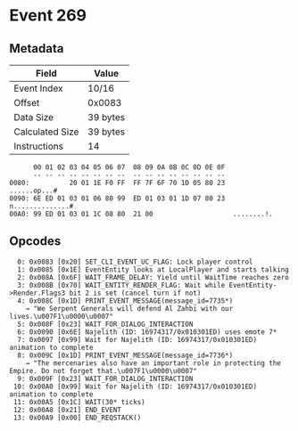 # Event 269

## Metadata

| Field           | Value    |
|-----------------|----------|
| Event Index     | 10/16    |
| Offset          | 0x0083   |
| Data Size       | 39 bytes |
| Calculated Size | 39 bytes |
| Instructions    | 14       |

```
      00 01 02 03 04 05 06 07  08 09 0A 0B 0C 0D 0E 0F
      -- -- -- -- -- -- -- --  -- -- -- -- -- -- -- --
0080:          20 01 1E F0 FF  FF 7F 6F 70 1D 05 80 23      ......op...#
0090: 6E ED 01 03 01 06 80 99  ED 01 03 01 1D 07 80 23  n..............#
00A0: 99 ED 01 03 01 1C 08 80  21 00                    ........!.      
```

## Opcodes

```
  0: 0x0083 [0x20] SET_CLI_EVENT_UC_FLAG: Lock player control
  1: 0x0085 [0x1E] EventEntity looks at LocalPlayer and starts talking
  2: 0x008A [0x6F] WAIT_FRAME_DELAY: Yield until WaitTime reaches zero
  3: 0x008B [0x70] WAIT_ENTITY_RENDER_FLAG: Wait while EventEntity->Render.Flags3 bit 2 is set (cancel turn if not)
  4: 0x008C [0x1D] PRINT_EVENT_MESSAGE(message_id=7735*)
    → "We Serpent Generals will defend Al Zahbi with our lives.\u007F1\u0000\u0007"
  5: 0x008F [0x23] WAIT_FOR_DIALOG_INTERACTION
  6: 0x0090 [0x6E] Najelith (ID: 16974317/0x010301ED) uses emote 7*
  7: 0x0097 [0x99] Wait for Najelith (ID: 16974317/0x010301ED) animation to complete
  8: 0x009C [0x1D] PRINT_EVENT_MESSAGE(message_id=7736*)
    → "The mercenaries also have an important role in protecting the Empire. Do not forget that.\u007F1\u0000\u0007"
  9: 0x009F [0x23] WAIT_FOR_DIALOG_INTERACTION
 10: 0x00A0 [0x99] Wait for Najelith (ID: 16974317/0x010301ED) animation to complete
 11: 0x00A5 [0x1C] WAIT(30* ticks)
 12: 0x00A8 [0x21] END_EVENT
 13: 0x00A9 [0x00] END_REQSTACK()
```
